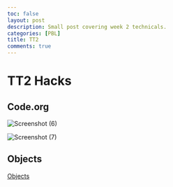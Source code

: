 ```yaml
---
toc: false
layout: post
description: Small post covering week 2 technicals.
categories: [PBL]
title: TT2
comments: true
---
```

# TT2 Hacks

## Code.org 
![Screenshot (6)](https://user-images.githubusercontent.com/89223461/188698195-676d226d-b49c-47b4-84b0-82937185b3ac.png)

![Screenshot (7)](https://user-images.githubusercontent.com/89223461/188698213-de955ef5-b14d-4646-a613-4884c45828fc.png)

## Objects

[Objects](https://gabrielboudreau.github.io/CSPAT1/2022/09/01/objects.html)
